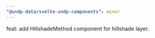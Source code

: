 ```yaml
---
"@undp-data/svelte-undp-components": minor
---
```


feat: add HillshadeMethod component for hillshade layer.
